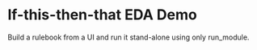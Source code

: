 
# If-this-then-that EDA Demo

Build a rulebook from a UI and run it stand-alone using only run\_module.








